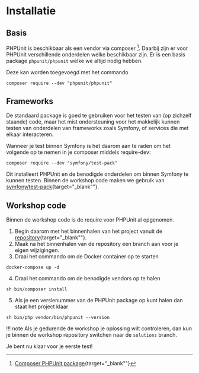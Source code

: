 Installatie
===========

## Basis
PHPUnit is beschikbaar als een vendor via composer [^composer].
Daarbij zijn er voor PHPUnit verschillende onderdelen welke beschikbaar zijn.
Er is een basis package `phpunit/phpunit` welke we altijd nodig hebben.

Deze kan worden toegevoegd met het commando

``` shell
composer require --dev "phpunit/phpunit"
```

## Frameworks
De standaard package is goed te gebruiken voor het testen van (op zichzelf staande)
code, maar het mist ondersteuning voor het makkelijk kunnen testen van onderdelen van
frameworks zoals Symfony, of services die met elkaar interacteren.

Wanneer je test binnen Symfony is het daarom aan te raden om het volgende op te nemen in
je composer middels require-dev:

``` shell
composer require --dev "symfony/test-pack"
```

Dit installeert PHPUnit en de benodigde onderdelen om binnen Symfony te kunnen testen.
Binnen de workshop code maken we gebruik van [symfony/test-pack](https://symfony.com/doc/current/testing.html){target="_blank""}.

## Workshop code
Binnen de workshop code is de require voor PHPUnit al opgenomen.

1. Begin daarom met het binnenhalen van het project vanuit de
[repository](https://github.com/wimulkeman/symfony-unit-test-workshop){target="_blank""}.
2. Maak na het binnenhalen van de repository een branch aan voor je eigen wijzigingen.
3. Draai het commando om de Docker container op te starten
```shell
docker-compose up -d
```
4. Draai het commando om de benodigde vendors op te halen
```shell
sh bin/composer install
```
5. Als je een versienummer van de PHPUnit package op kunt halen dan staat het project klaar
```shell
sh bin/php vendor/bin/phpunit --version
```

!!! note
    Als je gedurende de workshop je oplossing wilt controleren, dan kun je binnen
    de workshop repository switchen naar de `solutions` branch.

Je bent nu klaar voor je eerste test!

[^composer]: [Composer PHPUnit package](https://packagist.org/packages/phpunit/phpunit){target="_blank""}